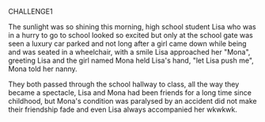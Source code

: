 CHALLENGE1

The sunlight was so shining this morning, high school student Lisa who was in a hurry to go to school looked so excited but only at the school gate was seen a luxury car parked and not long after a girl came down while being and was seated in a wheelchair, with a smile Lisa approached her "Mona", greeting Lisa and the girl named Mona held Lisa's hand, "let Lisa push me", Mona told her nanny.

They both passed through the school hallway to class, all the way they became a spectacle, Lisa and Mona had been friends for a long time since childhood, but Mona's condition was paralysed by an accident did not make their friendship fade and even Lisa always accompanied her wkwkwk.